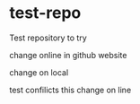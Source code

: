 test-repo
=========

Test repository to try

change online in github website

change on local

test confilicts this change on line
